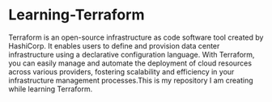 # Learning-Terraform
Terraform is an open-source infrastructure as code software tool created by HashiCorp. It enables users to define and provision data center infrastructure using a declarative configuration language. With Terraform, you can easily manage and automate the deployment of cloud resources across various providers, fostering scalability and efficiency in your infrastructure management processes.This is my repository I am creating while learning Terraform.
